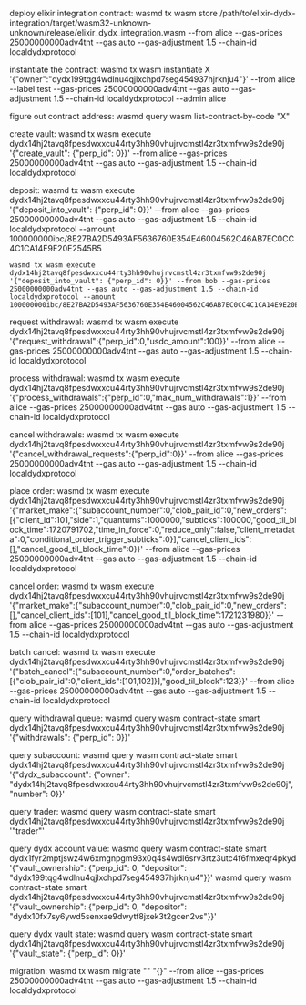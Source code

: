 deploy elixir integration contract:
    wasmd tx wasm store /path/to/elixir-dydx-integration/target/wasm32-unknown-unknown/release/elixir_dydx_integration.wasm --from alice --gas-prices 25000000000adv4tnt --gas auto --gas-adjustment 1.5 --chain-id localdydxprotocol

instantiate the contract: 
    wasmd tx wasm instantiate X '{"owner":"dydx199tqg4wdlnu4qjlxchpd7seg454937hjrknju4"}' --from alice --label test --gas-prices 25000000000adv4tnt --gas auto --gas-adjustment 1.5 --chain-id localdydxprotocol --admin alice

figure out contract address:
    wasmd query wasm list-contract-by-code "X"

create vault: 
    wasmd tx wasm execute dydx14hj2tavq8fpesdwxxcu44rty3hh90vhujrvcmstl4zr3txmfvw9s2de90j '{"create_vault": {"perp_id": 0}}' --from alice --gas-prices 25000000000adv4tnt --gas auto --gas-adjustment 1.5 --chain-id localdydxprotocol

deposit:
    wasmd tx wasm execute dydx14hj2tavq8fpesdwxxcu44rty3hh90vhujrvcmstl4zr3txmfvw9s2de90j '{"deposit_into_vault": {"perp_id": 0}}' --from alice --gas-prices 25000000000adv4tnt --gas auto --gas-adjustment 1.5 --chain-id localdydxprotocol --amount 100000000ibc/8E27BA2D5493AF5636760E354E46004562C46AB7EC0CC4C1CA14E9E20E2545B5

    wasmd tx wasm execute dydx14hj2tavq8fpesdwxxcu44rty3hh90vhujrvcmstl4zr3txmfvw9s2de90j '{"deposit_into_vault": {"perp_id": 0}}' --from bob --gas-prices 25000000000adv4tnt --gas auto --gas-adjustment 1.5 --chain-id localdydxprotocol --amount 100000000ibc/8E27BA2D5493AF5636760E354E46004562C46AB7EC0CC4C1CA14E9E20E2545B5

 request withdrawal:
    wasmd tx wasm execute dydx14hj2tavq8fpesdwxxcu44rty3hh90vhujrvcmstl4zr3txmfvw9s2de90j '{"request_withdrawal":{"perp_id":0,"usdc_amount":100}}' --from alice --gas-prices 25000000000adv4tnt --gas auto --gas-adjustment 1.5 --chain-id localdydxprotocol

 process withdrawal:
    wasmd tx wasm execute dydx14hj2tavq8fpesdwxxcu44rty3hh90vhujrvcmstl4zr3txmfvw9s2de90j '{"process_withdrawals":{"perp_id":0,"max_num_withdrawals":1}}' --from alice --gas-prices 25000000000adv4tnt --gas auto --gas-adjustment 1.5 --chain-id localdydxprotocol

cancel withdrawals: 
    wasmd tx wasm execute dydx14hj2tavq8fpesdwxxcu44rty3hh90vhujrvcmstl4zr3txmfvw9s2de90j '{"cancel_withdrawal_requests":{"perp_id":0}}' --from alice --gas-prices 25000000000adv4tnt --gas auto --gas-adjustment 1.5 --chain-id localdydxprotocol

place order: 
 wasmd tx wasm execute dydx14hj2tavq8fpesdwxxcu44rty3hh90vhujrvcmstl4zr3txmfvw9s2de90j '{"market_make":{"subaccount_number":0,"clob_pair_id":0,"new_orders":[{"client_id":101,"side":1,"quantums":1000000,"subticks":100000,"good_til_block_time":1720791702,"time_in_force":0,"reduce_only":false,"client_metadata":0,"conditional_order_trigger_subticks":0}],"cancel_client_ids":[],"cancel_good_til_block_time":0}}' --from alice --gas-prices 25000000000adv4tnt --gas auto --gas-adjustment 1.5 --chain-id localdydxprotocol

cancel order: 
 wasmd tx wasm execute dydx14hj2tavq8fpesdwxxcu44rty3hh90vhujrvcmstl4zr3txmfvw9s2de90j '{"market_make":{"subaccount_number":0,"clob_pair_id":0,"new_orders":[],"cancel_client_ids":[101],"cancel_good_til_block_time":1721231980}}' --from alice --gas-prices 25000000000adv4tnt --gas auto --gas-adjustment 1.5 --chain-id localdydxprotocol

batch cancel: 
  wasmd tx wasm execute dydx14hj2tavq8fpesdwxxcu44rty3hh90vhujrvcmstl4zr3txmfvw9s2de90j '{"batch_cancel":{"subaccount_number":0,"order_batches":[{"clob_pair_id":0,"client_ids":[101,102]}],"good_til_block":123}}' --from alice --gas-prices 25000000000adv4tnt --gas auto --gas-adjustment 1.5 --chain-id localdydxprotocol


query withdrawal queue:
     wasmd query wasm contract-state smart dydx14hj2tavq8fpesdwxxcu44rty3hh90vhujrvcmstl4zr3txmfvw9s2de90j '{"withdrawals": {"perp_id": 0}}'

query subaccount: 
    wasmd query wasm contract-state smart dydx14hj2tavq8fpesdwxxcu44rty3hh90vhujrvcmstl4zr3txmfvw9s2de90j '{"dydx_subaccount": {"owner": "dydx14hj2tavq8fpesdwxxcu44rty3hh90vhujrvcmstl4zr3txmfvw9s2de90j", "number": 0}}'

query trader:
    wasmd query wasm contract-state smart dydx14hj2tavq8fpesdwxxcu44rty3hh90vhujrvcmstl4zr3txmfvw9s2de90j '"trader"' 

query dydx account value: 
    wasmd query wasm contract-state smart dydx1fyr2mptjswz4w6xmgnpgm93x0q4s4wdl6srv3rtz3utc4f6fmxeqr4pkyd '{"vault_ownership": {"perp_id": 0, "depositor": "dydx199tqg4wdlnu4qjlxchpd7seg454937hjrknju4"}}'
    wasmd query wasm contract-state smart dydx14hj2tavq8fpesdwxxcu44rty3hh90vhujrvcmstl4zr3txmfvw9s2de90j '{"vault_ownership": {"perp_id": 0, "depositor": "dydx10fx7sy6ywd5senxae9dwytf8jxek3t2gcen2vs"}}'

query dydx vault state: 
    wasmd query wasm contract-state smart dydx14hj2tavq8fpesdwxxcu44rty3hh90vhujrvcmstl4zr3txmfvw9s2de90j '{"vault_state": {"perp_id": 0}}'








migration: 
    wasmd tx wasm migrate <old-contract-address> "<new-code-id>" "{}" --from alice --gas-prices 25000000000adv4tnt --gas auto --gas-adjustment 1.5 --chain-id localdydxprotocol

